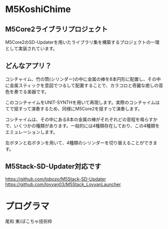 # M5KoshiChime

## M5Core2ライブラリプロジェクト
M5Core2のSD-Updaterを用いたライブラリ集を構築するプロジェクトの一環として実装されています。

## どんなアプリ？

コシチャイム、竹の筒(シリンダー)の中に金属の棒を8本円形に配置し、その中に金属スティックを意図でつるして配置することで、カラコロと奇麗な癒しの音色を奏でる楽器です。

このコシチャイムをUNIT-SYNTHを用いて再現します。実際のコシチャイムはてで揺すって演奏するため、同様にM5Core2を揺すって演奏します。

コシチャイムは、その中にある8本の金属の棒がそれぞれどの音程を鳴らすかで、いくつかの種類があります。一般的には4種類存在しており、この4種類をエミュレーションします。

左ボタンと右ボタンを用いて、4種類のシリンダーを切り替えることができます。

## M5Stack-SD-Updater対応です

https://github.com/tobozo/M5Stack-SD-Updater 
https://github.com/lovyan03/M5Stack_LovyanLauncher 

# プログラマ

尾和 東/ぽこちゃ技術枠
